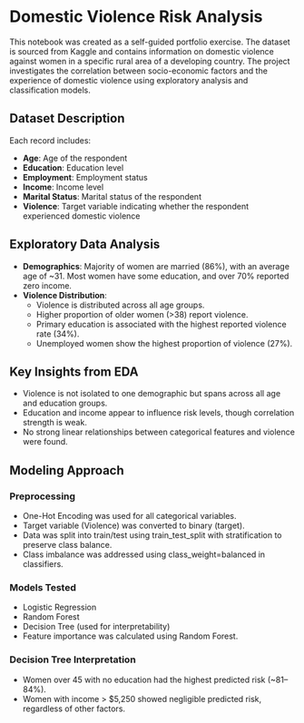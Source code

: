 # Domestic Violence Risk Analysis

This notebook was created as a self-guided portfolio exercise. The dataset is sourced from Kaggle and contains information on domestic violence against women in a specific rural area of a developing country. The project investigates the correlation between socio-economic factors and the experience of domestic violence using exploratory analysis and classification models.

## Dataset Description

Each record includes:

- **Age**: Age of the respondent
- **Education**: Education level
- **Employment**: Employment status
- **Income**: Income level
- **Marital Status**: Marital status of the respondent
- **Violence**: Target variable indicating whether the respondent experienced domestic violence

## Exploratory Data Analysis

- **Demographics**: Majority of women are married (86%), with an average age of ~31. Most women have some education, and over 70% reported zero income.
- **Violence Distribution**:
  - Violence is distributed across all age groups.
  - Higher proportion of older women (>38) report violence.
  - Primary education is associated with the highest reported violence rate (34%).
  - Unemployed women show the highest proportion of violence (27%).

## Key Insights from EDA

- Violence is not isolated to one demographic but spans across all age and education groups.
- Education and income appear to influence risk levels, though correlation strength is weak.
- No strong linear relationships between categorical features and violence were found.

## Modeling Approach

### Preprocessing

- One-Hot Encoding was used for all categorical variables.
- Target variable (Violence) was converted to binary (target).
- Data was split into train/test using train_test_split with stratification to preserve class balance.
- Class imbalance was addressed using class_weight=balanced in classifiers.

### Models Tested

- Logistic Regression
- Random Forest
- Decision Tree (used for interpretability)
- Feature importance was calculated using Random Forest.

### Decision Tree Interpretation

- Women over 45 with no education had the highest predicted risk (~81–84%).
- Women with income > $5,250 showed negligible predicted risk, regardless of other factors.

